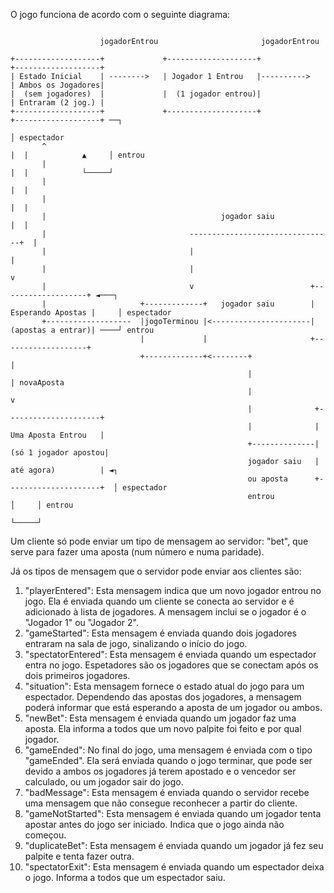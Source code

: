 O jogo funciona de acordo com o seguinte diagrama:

```

                    jogadorEntrou                       jogadorEntrou

+-------------------+             +--------------------+              +-------------------+
| Estado Inicial    | -------->   | Jogador 1 Entrou   |---------->   | Ambos os Jogadores|
|  (sem jogadores)  |             |  (1 jogador entrou)|              | Entraram (2 jog.) |
+-------------------+             +--------------------+              +-------------------+ ──┐
                                                                                              │ espectador
       ^                                                                |  |            ▲     │ entrou
       |                                                                |  |            └─────┘
       |                                                                |  |
       |                                                                |  |
       |                                       jogador saiu             |  |
       |                                --------------------------------+  |
       |                                |                                  |
       |                                |                                  v
       |                                v                          +-------------------+ ◄───┐
       |                     +-------------+   jogador saiu        | Esperando Apostas |     │ espectador
       +-------------------  |jogoTerminou |<----------------------| (apostas a entrar)| ────┘ entrou
                             |             |                       +-------------------+
                             +-------------+<--------+                        |
                                                     |                        | novaAposta
                                                     |                        v
                                                     |              +---------------------+
                                                     |              | Uma Aposta Entrou   |
                                                     +--------------|(só 1 jogador apostou|
                                                     jogador saiu   | até agora)          | ◄┐
                                                     ou aposta      +---------------------+  │ espectador
                                                     entrou                            │     │ entrou
                                                                                       └─────┘

```

Um cliente só pode enviar um tipo de mensagem ao servidor: "bet", que serve para fazer uma aposta (num número e numa paridade).

Já os tipos de mensagem que o servidor pode enviar aos clientes são:

1. "playerEntered": Esta mensagem indica que um novo jogador entrou no jogo. Ela é enviada quando um cliente se conecta ao servidor e é adicionado à lista de jogadores. A mensagem inclui se o jogador é o "Jogador 1" ou "Jogador 2".
2. "gameStarted": Esta mensagem é enviada quando dois jogadores entraram na sala de jogo, sinalizando o início do jogo.
3. "spectatorEntered": Esta mensagem é enviada quando um espectador entra no jogo. Espetadores são os jogadores que se conectam após os dois primeiros jogadores.
4. "situation": Esta mensagem fornece o estado atual do jogo para um espectador. Dependendo das apostas dos jogadores, a mensagem poderá informar que está esperando a aposta de um jogador ou ambos.
5. "newBet": Esta mensagem é enviada quando um jogador faz uma aposta. Ela informa a todos que um novo palpite foi feito e por qual jogador.
6. "gameEnded": No final do jogo, uma mensagem é enviada com o tipo "gameEnded". Ela será enviada quando o jogo terminar, que pode ser devido a ambos os jogadores já terem apostado e o vencedor ser calculado, ou um jogador sair do jogo.
7. "badMessage": Esta mensagem é enviada quando o servidor recebe uma mensagem que não consegue reconhecer a partir do cliente.
8. "gameNotStarted": Esta mensagem é enviada quando um jogador tenta apostar antes do jogo ser iniciado. Indica que o jogo ainda não começou.
9. "duplicateBet": Esta mensagem é enviada quando um jogador já fez seu palpite e tenta fazer outra.
10. "spectatorExit": Esta mensagem é enviada quando um espectador deixa o jogo. Informa a todos que um espectador saiu. 
